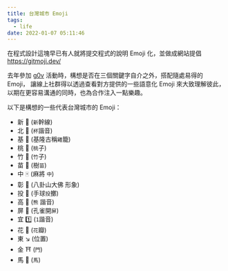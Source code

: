 ```yaml
---
title: 台灣城市 Emoji
tags:
  - life
date: 2022-01-07 05:11:46
---
```


在程式設計這塊早已有人就將提交程式的說明 Emoji 化，並做成網站提倡 https://gitmoji.dev/

去年參加 [g0v](https://g0v.hackmd.io/88H0L2kgRUq_PvnvMcA2_w?view#%E5%8F%B0%E7%81%A3%E5%90%84%E7%B8%A3%E5%B8%82%E5%9C%B0%E5%8D%80) 活動時，構想是否在三個關鍵字自介之外，搭配隨處易得的 Emoji，
讓線上社群得以透過查看對方提供的一些語意化 Emoji 來大致理解彼此，以期在更容易溝通的同時，也為合作注入一點樂趣。

以下是構想的一些代表台灣城市的 Emoji：

- 新 🚄 (`新`幹線)
- 北 🥂 (`杯`諧音)
- 基 🐔 (基隆古稱`雞`籠)
- 桃 🍑 (`桃`子)
- 竹 🎋 (`竹`子)
- 苗 🌱 (樹`苗`)
- 中 🀄 (麻將 `中`)
- 彰 🧘 (八卦山大佛 形象)
- 投 🤾 (手球`投`擲)
- 高 🐻 (`熊` 諧音)
- 屏 🦚 (孔雀開`屏`)
- 宜 1️⃣ (`1`諧音)
- 花 🌸 (`花`瓣)
- 東 ↘️ (位置)
- 金 ⛩ (`門`)
- 馬 🏇 (`馬`)
